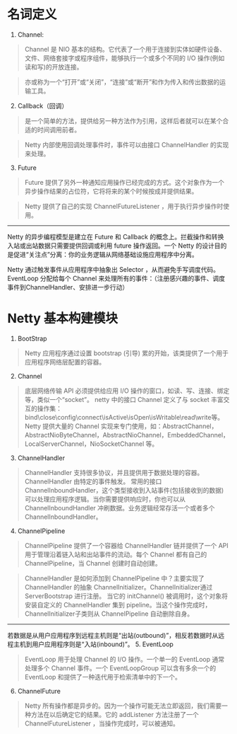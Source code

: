 # 名词定义

1. Channel:
 
 > Channel 是 NIO 基本的结构。它代表了一个用于连接到实体如硬件设备、文件、网络套接字或程序组件，能够执行一个或多个不同的 I/O 操作(例如读和写)的开放连接。
 
 > 亦或称为一个“打开”或“关闭”，“连接”或“断开”和作为传入和传出数据的运输工具。
 
 2. Callback（回调）
 
 > 是一个简单的方法，提供给另一种方法作为引用，这样后者就可以在某个合适的时间调用前者。
 
 > Netty 内部使用回调处理事件时，事件可以由接口 ChannelHandler 的实现来处理。
 
 3. Future
 
 > Future 提供了另外一种通知应用操作已经完成的方式。这个对象作为一个异步操作结果的占位符，它将将来的某个时候按成并提供结果。
 
 > Netty 提供了自己的实现 ChannelFutureListener ，用于执行异步操作时使用。
 
 ---
 Netty 的异步编程模型是建立在 Future 和 Callback 的概念上。拦截操作和转换入站或出站数据只需要提供回调或利用 future 操作返回。一个 Netty 的设计目的是促进“关注点”分离：你的业务逻辑从网络基础设施应用程序中分离。
 
 Netty 通过触发事件从应用程序中抽象出 Selector ，从而避免手写调度代码。EventLoop 分配给每个 Channel 来处理所有的事件：（注册感兴趣的事件、调度事件到ChannelHandler、安排进一步行动）

# Netty 基本构建模块
1. BootStrap
> Netty 应用程序通过设置 bootstrap (引导) 累的开始，该类提供了一个用于应用程序网络层配置的容器。

2. Channel
> 底层网络传输 API 必须提供给应用 I/O 操作的窗口，如读、写、连接、绑定等，类似一个“socket”。
netty 中的接口 Channel 定义了与 socket 丰富交互的操作集： bind\close\config\connect\isActive\isOpen\isWritable\read\write等。
Netty 提供大量的 Channel 实现来专门使用，如：AbstractChannel，AbstractNioByteChannel，AbstractNioChannel，EmbeddedChannel， LocalServerChannel，NioSocketChannel 等。

3. ChannelHandler
> ChannelHandler 支持很多协议，并且提供用于数据处理的容器。ChannelHandler 由特定的事件触发。
> 常用的接口 ChannelInboundHandler，这个类型接收到入站事件(包括接收到的数据)可以处理应用程序逻辑。当你需要提供响应时，你也可以从 ChannelInboundHandler 冲刷数据。业务逻辑经常存活一个或者多个ChannelInboundHandler。

4. ChannelPipeline
> ChannelPipeline 提供了一个容器给 ChannelHandler 链并提供了一个 API 用于管理沿着链入站和出站事件的流动。每个 Channel 都有自己的 ChannelPipeline，当 Channel 创建时自动创建。

> ChannelHandler 是如何添加到 ChannelPipeline 中？主要实现了 ChannelHandler 的抽象 ChannelInitializer。ChannelInitializer通过 ServerBootstrap 进行注册。
当它的 initChannel() 被调用时，这个对象将安装自定义的 ChannelHandler 集到 pipeline。当这个操作完成时，ChannelInitializer子类则从 ChannelPipeline 自动删除自身。
----
若数据是从用户应用程序到远程主机则是“出站(outbound)”，相反若数据时从远程主机到用户应用程序则是“入站(inbound)”。
5. EventLoop
> EventLoop 用于处理 Channel 的 I/O 操作。一个单一的 EventLoop 通常处理多个 Channel 事件。一个 EventLoopGroup 可以含有多余一个的 EventLoop 和提供了一种迭代用于检索清单中的下一个。

6. ChannelFuture
> Netty 所有操作都是异步的。因为一个操作可能无法立即返回，我们需要一种方法在以后确定它的结果。它的 addListener 方法注册了一个 ChannelFutureListener ，当操作完成时，可以被通知。